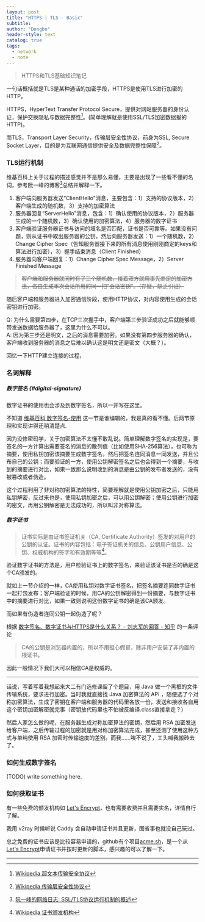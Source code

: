 ```yaml
---
layout: post
title: "HTTPS | TLS - Basic"
subtitle: 
author: "Dongbo"
header-style: text
catalog: true
tags:
  - network
  - note
---
```


> HTTPS和TLS基础知识笔记

一句话概括就是TLS是某种通话的加密手段，HTTPS是使用TLS进行加密的HTTP。

HTTPS，HyperText Transfer Protocol Secure，提供对网站服务器的身份认证，保护交换隐私与数据完整性[^1]。(简单理解就是使用SSL/TLS加密数据报的HTTP)。

而TLS，Transport Layer Security，传输层安全性协议，前身为SSL, Secure Socket Layer，目的是为互联网通信提供安全及数据完整性保障[^2]。

### TLS运行机制

维基百科上关于过程的描述感觉并不是那么易懂，主要是出现了一些看不懂的名词，参考阮一峰的博客[^3]总结并解释一下。

1. 客户端向服务器发送“ClientHello”消息，主要包含：1）支持的协议版本，2）客户端生成的随机数，3）支持的加密算法
2. 服务器回复“ServerHello”消息，包含：1）确认使用的协议版本，2）服务器生成的一个随机数，3）确认使用的加密算法，4）服务器的数字证书
3. 客户端验证服务器证书与访问的域名是否匹配，证书是否可靠等。如果没有问题，则从证书中取出服务器的公钥，然后向服务器发送：1）一个随机数，2）Change Cipher Spec（告知服务器接下来的所有消息使用刚刚商定的keys和算法进行加密），3）握手结束消息（Client Finished）
4. 服务器向客户端回复：1）Change Cipher Spec Message，2）Server Finished Message

> ~~客户端和服务器就同时有了三个随机数，接着双方就用事先商定的加密方法，各自生成本次会话所用的同一把"会话密钥"。（存疑，缺乏引证）~~

随后客户端和服务器进入加密通信阶段，使用HTTP协议，对内容使用生成的会话密钥进行加密。

Q: 为什么需要第四步，在TCP三次握手中，客户端第三步验证成功之后就能够顺带发送数据给服务器了，这里为什么不可以。  
A: 因为第三步还是明文，之后的消息需要加密。如果没有第四步服务器的确认，客户端收到服务器的消息之后难以确认这是明文还是密文（大概？）。


回忆一下HTTP建立连接的过程，

### 名词解释 

##### 数字签名 {#digital-signature}

数字证书的使用也会涉及到数字签名，所以一并写在这里。

不知道 [维基百科 数字签名-使用](https://zh.wikipedia.org/wiki/%E6%95%B8%E4%BD%8D%E7%B0%BD%E7%AB%A0)
这一节是谁编辑的，我是真的看不懂。后两节原理和实现讲得还稍清楚点.

因为没修密码学，关于加密算法不太懂不敢乱说。简单理解数字签名的实现是，要签名的一方计算出需要签名的消息的散列值（比如使用SHA-256算法），也可称为摘要，使用私钥加密该摘要生成数字签名，然后把签名连同消息一同发送，并且公布自己的公钥；而要验证的一方，使用公钥解密签名之后也会得到一个摘要，与收到的摘要进行对比，如果一致那么说明收到的消息是由公钥的发布者发送的，没有被篡改或者伪造。

这个过程利用了非对称加密算法的特性，简要理解就是使用公钥加密之后，只能用私钥解密，反过来也是，使用私钥加密之后，可以用公钥解密；使用公钥进行加密的密文，再用公钥解密是无法成功的，所以叫非对称算法。


##### 数字证书

> 证书实际是由证书签证机关（CA, Certificate Authority）签发的对用户的公钥的认证。证书的内容包括：电子签证机关的信息、公钥用户信息、公钥、权威机构的签字和有效期等等[^4]。

验证数字证书的方法是，用户检验证书上的数字签名，来验证该证书是否的确是这个CA颁发的。

就如上一节介绍的一样，CA使用私钥对数字证书签名，把签名摘要连同数字证书一起打包发布；客户端验证的时候，用CA的公钥解密得到一份摘要，与数字证书中的摘要进行对比，如果一致则说明这份数字证书的确是该CA颁发。

而如果有伪造者连同公钥一起伪造了呢？

根据 [数字签名、数字证书与HTTPS是什么关系？ - 刘志军的回答 - 知乎](https://www.zhihu.com/question/52493697/answer/131015846) 的一条评论

> CA的公钥是浏览器内置的，所以不用担心假冒，除非用户安装了非内置的根证书。

因此一般情况下我们大可以相信CA是权威的。

---------

话说，写着写着我想起来大二有门选修课留了个题目，用 Java 做一个黑框的文件传输系统，要求进行加密。当时我就直接找 Java 加密算法的 API ，随便选了个对称加密算法，生成了密钥在客户端和服务器的代码里各放一份，发送和接收各自用这个密钥加密解密就完事（密钥放代码里也不怕被反编译.class直接拿走？）

然后人家怎么做的呢，在服务器生成对称加密算法的密钥，然后用 RSA 加密发送给客户端，之后传输过程的加密就是用对称加密算法完成，甚至还测了使用这种方式与单纯使用 RSA 加密时传输速度的差别。而我……唉不说了，工头喊我搬砖去了。

### 如何生成数字签名

(TODO) write something here.

### 如何获取证书

有一些免费的颁发机构如 [Let's Encrypt][1]，也有需要收费并且需要实名，详情自行了解。

我用 v2ray 时候听说 Caddy 会自动申请证书并且更新，图省事也就没自己玩过。

总之免费的证书应该是比较容易申请的，github有个项目[acme.sh](https://github.com/Neilpang/acme.sh)，是一个从[Let's Encrypt][1]申请证书并按时更新的脚本，感兴趣的可以了解一下。

---------- 


[^1]: [Wikipedia 超文本传输安全协议](https://zh.wikipedia.org/wiki/%E8%B6%85%E6%96%87%E6%9C%AC%E4%BC%A0%E8%BE%93%E5%AE%89%E5%85%A8%E5%8D%8F%E8%AE%AE)

[^2]: [Wikipedia 传输层安全性协议](https://zh.wikipedia.org/wiki/%E5%82%B3%E8%BC%B8%E5%B1%A4%E5%AE%89%E5%85%A8%E6%80%A7%E5%8D%94%E5%AE%9A)

[^3]: [阮一峰的网络日志: SSL/TLS协议运行机制的概述](https://www.ruanyifeng.com/blog/2014/02/ssl_tls.html)

[^4]: [Wikipedia 证书颁发机构](https://zh.wikipedia.org/wiki/%E8%AF%81%E4%B9%A6%E9%A2%81%E5%8F%91%E6%9C%BA%E6%9E%84)

[1]: https://letsencrypt.org/